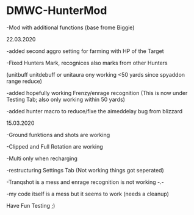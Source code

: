 # DMWC-HunterMod
-Mod with additional functions (base frome Biggie)

22.03.2020

-added second aggro setting for farming with HP of the Target

-Fixed Hunters Mark, recognices also marks from other Hunters

(unitbuff unitdebuff or unitaura ony working <50 yards since spyaddon range reduce)

-added hopefully working Frenzy/enrage recognition (This is now under Testing Tab; also only working within 50 yards)

-added hunter macro to reduce/fixe the aimeddelay bug from blizzard

15.03.2020

-Ground funktions and shots are working

-Clipped and Full Rotation are working

-Multi only when recharging

-restructuring Settings Tab (Not working things got seperated)

-Tranqshot is a mess and enrage recognition is not working -.-

-my code itself is a mess but it seems to work (needs a cleanup)

Have Fun Testing ;)
